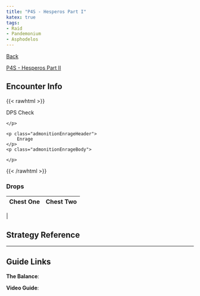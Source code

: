 ```yaml
---
title: "P4S - Hesperos Part I"
katex: true
tags:
- Raid
- Pandemonium
- Asphodelos
---
```

[Back](notes/Asphodelos.md)

[P4S - Hesperos Part II](notes/P4S%20-%20Hesperos%20Part%20II.md)

## Encounter Info

{{< rawhtml >}}
<div style="width: fit-content;min-width: 30%;margin: 1em 0">
	<p class="admonitionDamageHeader">
		DPS Check
	</p>
	<p class="admonitionDamageBody">
		
	</p>

	<p class="admonitionEnrageHeader">
		Enrage
	</p>
	<p class="admonitionEnrageBody">
		
	</p>
</div>
{{< /rawhtml >}}

### Drops
**Chest One** | **Chest Two** 
------------ | ------------ 
 | 

## Strategy Reference

---

## Guide Links
**The Balance**: 

**Video Guide**: 